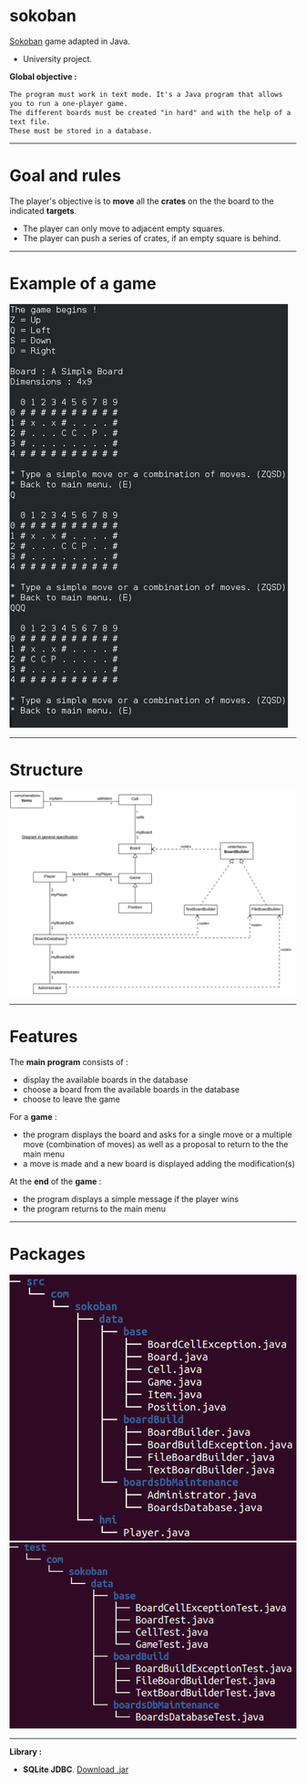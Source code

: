 # sokoban

[Sokoban](https://en.wikipedia.org/wiki/Sokoban) game adapted in Java.  

- University project.  

__Global objective :__ 
```
The program must work in text mode. It's a Java program that allows you to run a one-player game. 
The different boards must be created "in hard" and with the help of a text file. 
These must be stored in a database.
```
______________________________________

# Goal and rules

The player's objective is to __move__ all the __crates__ on the
the board to the indicated __targets__.

- The player can only move to adjacent empty squares.
- The player can push a series of crates, if an empty square is behind.

______________________________________

# Example of a game

![Example](/img/example.png)

______________________________________

# Structure

![Diagram](/img/sokoban-uml-general-specification.png)

______________________________________

# Features

The __main program__ consists of :
- display the available boards in the database
- choose a board from the available boards in the database
- choose to leave the game

For a __game__ :
- the program displays the board and asks for a single move or a multiple move (combination of moves) as well as a proposal to return to the the main menu
- a move is made and a new board is displayed adding
the modification(s)

At the __end__ of the __game__ :
- the program displays a simple message if the player wins
- the program returns to the main menu

______________________________________

# Packages

![Main packages](/img/packages.png)
![Unit tests packages](/img/packages-unit-tests.png)

______________________________________

__Library :__

- __SQLite JDBC__. [Download .jar](https://github.com/xerial/sqlite-jdbc/releases)
